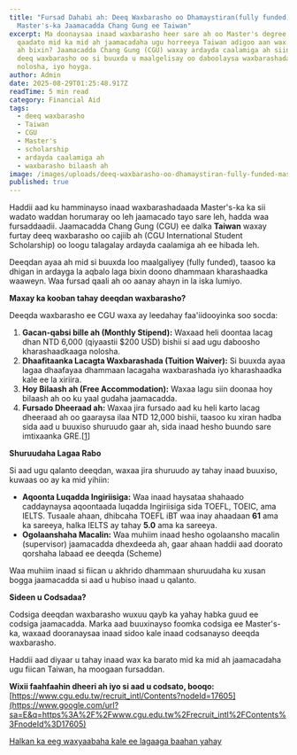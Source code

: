 ```yaml
---
title: "Fursad Dahabi ah: Deeq Waxbarasho oo Dhamaystiran(fully funded) ee
  Master's-ka Jaamacadda Chang Gung ee Taiwan"
excerpt: Ma doonaysaa inaad waxbarasho heer sare ah oo Master's degree ah ka
  qaadato mid ka mid ah jaamacadaha ugu horreeya Taiwan adigoo aan wax kharash
  ah bixin? Jaamacadda Chang Gung (CGU) waxay ardayda caalamiga ah siinaysaa
  deeq waxbarasho oo si buuxda u maalgelisay oo daboolaysa waxbarashada,
  nolosha, iyo hoyga.
author: Admin
date: 2025-08-29T01:25:48.917Z
readTime: 5 min read
category: Financial Aid
tags:
  - deeq waxbarasho
  - Taiwan
  - CGU
  - Master's
  - scholarship
  - ardayda caalamiga ah
  - waxbarasho bilaash ah
image: /images/uploads/deeq-waxbarasho-oo-dhamaystiran-fully-funded-master-s-ka-jaamacadda-chang-gung-ee-taiwan.png
published: true
---
```

<!--StartFragment-->

Haddii aad ku hamminayso inaad waxbarashadaada Master's-ka ka sii wadato waddan horumaray oo leh jaamacado tayo sare leh, hadda waa fursaddaadii. Jaamacadda Chang Gung (CGU) ee dalka **Taiwan** waxay furtay deeq waxbarasho oo cajiib ah (CGU International Student Scholarship) oo loogu talagalay ardayda caalamiga ah ee hibada leh.

Deeqdan ayaa ah mid si buuxda loo maalgaliyey (fully funded), taasoo ka dhigan in ardayga la aqbalo laga bixin doono dhammaan kharashaadka waaweyn. Waa fursad qaali ah oo aanay ahayn in la iska lumiyo.

**Maxay ka kooban tahay deeqdan waxbarasho?**

Deeqda waxbarasho ee CGU  waxa ay leedahay faa'iidooyinka soo socda:

1. **Gacan-qabsi bille ah (Monthly Stipend):** Waxaad heli doontaa lacag dhan NTD 6,000 (qiyaastii $200 USD) bishii si aad ugu daboosho kharashaadkaaga nolosha.
2. **Dhaafitaanka Lacagta Waxbarashada (Tuition Waiver):** Si buuxda ayaa lagaa dhaafayaa dhammaan lacagaha waxbarashada iyo kharashaadka kale ee la xiriira.
3. **Hoy Bilaash ah (Free Accommodation):** Waxaa lagu siin doonaa hoy bilaash ah oo ku yaal gudaha jaamacadda.
4. **Fursado Dheeraad ah:** Waxaa jira fursado aad ku heli karto lacag dheeraad ah oo gaaraysa ilaa NTD 12,000 bishii, taasoo ku xiran hadba sida aad u buuxiso shuruudo gaar ah, sida inaad hesho buundo sare imtixaanka GRE.[[1](https://www.google.com/url?sa=E&q=https%3A%2F%2Fwww.cgu.edu.tw%2Frecruit_intl%2FContents%3FnodeId%3D17605)]

**Shuruudaha Lagaa Rabo**

Si aad ugu qalanto deeqdan, waxaa jira shuruudo ay tahay inaad buuxiso, kuwaas oo ay ka mid yihiin:

* **Aqoonta Luqadda Ingiriisiga:** Waa inaad haysataa shahaado caddaynaysa aqoontaada luqadda Ingiriisiga sida TOEFL, TOEIC, ama IELTS. Tusaale ahaan, dhibcaha TOEFL iBT waa inay ahaadaan **61** ama ka sareeya, halka IELTS ay tahay **5.0** ama ka sareeya.
* **Ogolaanshaha Macalin:** Waa muhiim inaad hesho ogolaansho macalin (supervisor) jaamacadda dhexdeeda ah, gaar ahaan haddii aad doorato qorshaha labaad ee deeqda (Scheme)

Waa muhiim inaad si fiican u akhrido dhammaan shuruudaha ku xusan bogga jaamacadda si aad u hubiso inaad u qalanto.

**Sideen u Codsadaa?**

Codsiga deeqdan waxbarasho wuxuu qayb ka yahay habka guud ee codsiga jaamacadda. Marka aad buuxinayso foomka codsiga ee Master's-ka, waxaad dooranaysaa inaad sidoo kale inaad codsanayso deeqda waxbarasho.

Haddii aad diyaar u tahay inaad wax ka barato mid ka mid ah jaamacadaha ugu fiican Taiwan, ha moogaan fursaddan.

**Wixii faahfaahin dheeri ah iyo si aad u codsato, booqo:**\
[https://www.cgu.edu.tw/recruit_intl/Contents?nodeId=17605](https://www.google.com/url?sa=E&q=https%3A%2F%2Fwww.cgu.edu.tw%2Frecruit_intl%2FContents%3FnodeId%3D17605)

[Halkan ka eeg waxyaabaha kale ee lagaaga baahan yahay](https://drive.google.com/file/d/1Ivn7d3vP0c0lyl4dt5t9VhxIsnLXoUbf/view)

<!--EndFragment-->